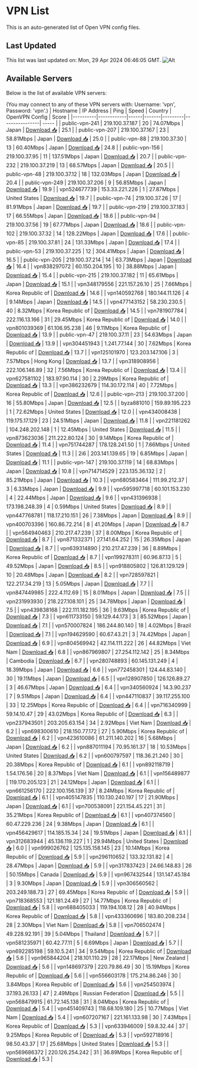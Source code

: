 # VPN List

This is an auto-generated list of Open VPN config files.

## Last Updated

This list was last updated on: Mon, 29 Apr 2024 06:46:05 GMT.
![Alt](https://repobeats.axiom.co/api/embed/186b98318ef1479477931607c1ad7d823f12451f.svg "Repobeats analytics image")

## Available Servers

Below is the list of available VPN servers:

(You may connect to any of these VPN servers with: Username: 'vpn', Password: 'vpn'.)
| Hostname | IP Address | Ping | Speed | Country | OpenVPN Config | Score |
|----------|------------|------|-------|---------|----------------| ----- |
| public-vpn-241 | 219.100.37.187 | 20 | 74.07Mbps | Japan | [Download 📥](./configs/server_0_JP.ovpn) | 25.1 |
| public-vpn-207 | 219.100.37.167 | 23 | 58.81Mbps | Japan | [Download 📥](./configs/server_1_JP.ovpn) | 25.0 |
| public-vpn-88 | 219.100.37.30 | 13 | 60.40Mbps | Japan | [Download 📥](./configs/server_2_JP.ovpn) | 24.8 |
| public-vpn-156 | 219.100.37.95 | 11 | 137.51Mbps | Japan | [Download 📥](./configs/server_3_JP.ovpn) | 20.7 |
| public-vpn-232 | 219.100.37.219 | 13 | 68.57Mbps | Japan | [Download 📥](./configs/server_4_JP.ovpn) | 20.5 |
| public-vpn-48 | 219.100.37.12 | 18 | 132.03Mbps | Japan | [Download 📥](./configs/server_5_JP.ovpn) | 20.4 |
| public-vpn-249 | 219.100.37.206 | 9 | 56.85Mbps | Japan | [Download 📥](./configs/server_6_JP.ovpn) | 19.9 |
| vpn524677739 | 153.33.221.226 | 1 | 27.87Mbps | United States | [Download 📥](./configs/server_7_US.ovpn) | 19.7 |
| public-vpn-74 | 219.100.37.26 | 17 | 81.91Mbps | Japan | [Download 📥](./configs/server_8_JP.ovpn) | 19.7 |
| public-vpn-219 | 219.100.37.183 | 17 | 66.55Mbps | Japan | [Download 📥](./configs/server_9_JP.ovpn) | 18.6 |
| public-vpn-94 | 219.100.37.56 | 19 | 67.77Mbps | Japan | [Download 📥](./configs/server_10_JP.ovpn) | 18.6 |
| public-vpn-102 | 219.100.37.32 | 14 | 128.22Mbps | Japan | [Download 📥](./configs/server_11_JP.ovpn) | 17.6 |
| public-vpn-85 | 219.100.37.81 | 24 | 131.33Mbps | Japan | [Download 📥](./configs/server_12_JP.ovpn) | 17.4 |
| public-vpn-53 | 219.100.37.225 | 12 | 304.41Mbps | Japan | [Download 📥](./configs/server_13_JP.ovpn) | 16.5 |
| public-vpn-205 | 219.100.37.214 | 14 | 63.73Mbps | Japan | [Download 📥](./configs/server_14_JP.ovpn) | 16.4 |
| vpn838297072 | 60.150.204.195 | 10 | 38.88Mbps | Japan | [Download 📥](./configs/server_15_JP.ovpn) | 15.4 |
| public-vpn-215 | 219.100.37.182 | 11 | 65.61Mbps | Japan | [Download 📥](./configs/server_16_JP.ovpn) | 15.1 |
| vpn348179556 | 221.157.26.10 | 25 | 7.66Mbps | Korea Republic of | [Download 📥](./configs/server_17_KR.ovpn) | 14.6 |
| vpn140592768 | 180.144.11.126 | 4 | 9.14Mbps | Japan | [Download 📥](./configs/server_18_JP.ovpn) | 14.5 |
| vpn477143152 | 58.230.230.5 | 40 | 8.32Mbps | Korea Republic of | [Download 📥](./configs/server_19_KR.ovpn) | 14.5 |
| vpn781907784 | 222.116.13.166 | 31 | 29.45Mbps | Korea Republic of | [Download 📥](./configs/server_20_KR.ovpn) | 14.0 |
| vpn801039369 | 61.106.95.238 | 46 | 9.11Mbps | Korea Republic of | [Download 📥](./configs/server_21_KR.ovpn) | 13.9 |
| public-vpn-47 | 219.100.37.11 | 23 | 54.63Mbps | Japan | [Download 📥](./configs/server_22_JP.ovpn) | 13.9 |
| vpn304451943 | 1.241.77.144 | 30 | 7.62Mbps | Korea Republic of | [Download 📥](./configs/server_23_KR.ovpn) | 13.7 |
| vpn125101970 | 123.203.147.106 | 3 | 7.57Mbps | Hong Kong | [Download 📥](./configs/server_24_HK.ovpn) | 13.7 |
| vpn318908956 | 222.106.146.89 | 32 | 7.56Mbps | Korea Republic of | [Download 📥](./configs/server_25_KR.ovpn) | 13.4 |
| vpn627581102 | 183.97.90.114 | 30 | 2.29Mbps | Korea Republic of | [Download 📥](./configs/server_26_KR.ovpn) | 13.3 |
| vpn386232679 | 114.30.172.114 | 40 | 7.72Mbps | Korea Republic of | [Download 📥](./configs/server_27_KR.ovpn) | 12.6 |
| public-vpn-213 | 219.100.37.200 | 16 | 55.80Mbps | Japan | [Download 📥](./configs/server_28_JP.ovpn) | 12.5 |
| byza881010 | 159.89.195.223 | 1 | 72.62Mbps | United States | [Download 📥](./configs/server_29_US.ovpn) | 12.0 |
| vpn434008438 | 119.175.17.129 | 23 | 24.51Mbps | Japan | [Download 📥](./configs/server_30_JP.ovpn) | 11.8 |
| vpn221181262 | 104.248.202.148 | 1 | 12.45Mbps | United States | [Download 📥](./configs/server_31_US.ovpn) | 11.5 |
| vpn873623036 | 211.222.80.124 | 30 | 9.14Mbps | Korea Republic of | [Download 📥](./configs/server_32_KR.ovpn) | 11.4 |
| vpn751744287 | 178.128.241.50 | 1 | 7.66Mbps | United States | [Download 📥](./configs/server_33_US.ovpn) | 11.3 |
| 2i6 | 203.141.139.65 | 19 | 6.85Mbps | Japan | [Download 📥](./configs/server_34_JP.ovpn) | 11.1 |
| public-vpn-147 | 219.100.37.119 | 14 | 68.83Mbps | Japan | [Download 📥](./configs/server_35_JP.ovpn) | 10.8 |
| vpn714714529 | 223.135.36.132 | 2 | 85.21Mbps | Japan | [Download 📥](./configs/server_36_JP.ovpn) | 10.3 |
| vpn680583464 | 111.99.212.37 | 3 | 6.33Mbps | Japan | [Download 📥](./configs/server_37_JP.ovpn) | 9.9 |
| vpn595997718 | 60.101.153.230 | 4 | 22.44Mbps | Japan | [Download 📥](./configs/server_38_JP.ovpn) | 9.6 |
| vpn431396938 | 173.198.248.39 | 4 | 0.59Mbps | United States | [Download 📥](./configs/server_39_US.ovpn) | 8.9 |
| vpn447768781 | 118.17.210.151 | 26 | 7.38Mbps | Japan | [Download 📥](./configs/server_40_JP.ovpn) | 8.9 |
| vpn400703396 | 160.86.72.214 | 8 | 41.20Mbps | Japan | [Download 📥](./configs/server_41_JP.ovpn) | 8.7 |
| vpn564940463 | 210.217.47.239 | 37 | 8.00Mbps | Korea Republic of | [Download 📥](./configs/server_42_KR.ovpn) | 8.7 |
| vpn871332371 | 27.141.64.252 | 15 | 26.35Mbps | Japan | [Download 📥](./configs/server_43_JP.ovpn) | 8.7 |
| vpn639314890 | 210.217.47.239 | 36 | 8.89Mbps | Korea Republic of | [Download 📥](./configs/server_44_KR.ovpn) | 8.7 |
| vpn199278311 | 60.96.87.13 | 5 | 49.52Mbps | Japan | [Download 📥](./configs/server_45_JP.ovpn) | 8.5 |
| vpn918805802 | 126.81.129.129 | 10 | 20.48Mbps | Japan | [Download 📥](./configs/server_46_JP.ovpn) | 8.2 |
| vpn728597821 | 122.217.34.219 | 13 | 5.05Mbps | Japan | [Download 📥](./configs/server_47_JP.ovpn) | 7.7 |
| vpn847449985 | 222.4.112.69 | 15 | 8.01Mbps | Japan | [Download 📥](./configs/server_48_JP.ovpn) | 7.5 |
| vpn231993930 | 218.227.108.101 | 25 | 34.78Mbps | Japan | [Download 📥](./configs/server_49_JP.ovpn) | 7.5 |
| vpn439838168 | 222.111.182.195 | 36 | 9.63Mbps | Korea Republic of | [Download 📥](./configs/server_50_KR.ovpn) | 7.3 |
| vpn611733150 | 59.129.44.173 | 3 | 85.52Mbps | Japan | [Download 📥](./configs/server_51_JP.ovpn) | 7.1 |
| vpn570007824 | 186.244.80.140 | 18 | 4.02Mbps | Brazil | [Download 📥](./configs/server_52_BR.ovpn) | 7.1 |
| vpn194629590 | 60.67.43.21 | 3 | 74.42Mbps | Japan | [Download 📥](./configs/server_53_JP.ovpn) | 6.9 |
| vpn804569942 | 42.114.111.222 | 26 | 44.82Mbps | Viet Nam | [Download 📥](./configs/server_54_VN.ovpn) | 6.8 |
| vpn867969807 | 27.254.112.142 | 25 | 8.34Mbps | Cambodia | [Download 📥](./configs/server_55_KH.ovpn) | 6.7 |
| vpn280748893 | 60.145.131.249 | 4 | 18.39Mbps | Japan | [Download 📥](./configs/server_56_JP.ovpn) | 6.6 |
| vpn772458301 | 124.44.83.140 | 30 | 19.11Mbps | Japan | [Download 📥](./configs/server_57_JP.ovpn) | 6.5 |
| vpn128907850 | 126.126.89.27 | 3 | 46.67Mbps | Japan | [Download 📥](./configs/server_58_JP.ovpn) | 6.4 |
| vpn340560924 | 14.3.90.237 | 7 | 9.51Mbps | Japan | [Download 📥](./configs/server_59_JP.ovpn) | 6.4 |
| vpn447110837 | 39.117.255.100 | 33 | 12.25Mbps | Korea Republic of | [Download 📥](./configs/server_60_KR.ovpn) | 6.4 |
| vpn716340999 | 59.14.10.47 | 29 | 43.02Mbps | Korea Republic of | [Download 📥](./configs/server_61_KR.ovpn) | 6.3 |
| vpn237943501 | 203.205.63.154 | 34 | 2.92Mbps | Viet Nam | [Download 📥](./configs/server_62_VN.ovpn) | 6.2 |
| vpn698300610 | 218.150.77.172 | 27 | 5.90Mbps | Korea Republic of | [Download 📥](./configs/server_63_KR.ovpn) | 6.2 |
| vpn423610086 | 61.211.140.202 | 16 | 5.68Mbps | Japan | [Download 📥](./configs/server_64_JP.ovpn) | 6.2 |
| vpn887011194 | 70.95.161.37 | 18 | 10.53Mbps | United States | [Download 📥](./configs/server_65_US.ovpn) | 6.2 |
| vpn600797597 | 118.36.21.240 | 30 | 20.38Mbps | Korea Republic of | [Download 📥](./configs/server_66_KR.ovpn) | 6.1 |
| vpn892118719 | 1.54.176.56 | 20 | 8.37Mbps | Viet Nam | [Download 📥](./configs/server_67_VN.ovpn) | 6.1 |
| vpn156489877 | 119.170.205.123 | 21 | 24.12Mbps | Japan | [Download 📥](./configs/server_68_JP.ovpn) | 6.1 |
| vpn661256170 | 222.100.156.139 | 37 | 8.24Mbps | Korea Republic of | [Download 📥](./configs/server_69_KR.ovpn) | 6.1 |
| vpn405147835 | 110.130.240.197 | 17 | 21.90Mbps | Japan | [Download 📥](./configs/server_70_JP.ovpn) | 6.1 |
| vpn700538091 | 221.154.45.221 | 31 | 35.21Mbps | Korea Republic of | [Download 📥](./configs/server_71_KR.ovpn) | 6.1 |
| vpn407374560 | 60.47.229.236 | 24 | 9.38Mbps | Japan | [Download 📥](./configs/server_72_JP.ovpn) | 6.1 |
| vpn456429617 | 114.185.15.34 | 24 | 19.51Mbps | Japan | [Download 📥](./configs/server_73_JP.ovpn) | 6.1 |
| vpn312683944 | 45.136.119.227 | 1 | 29.94Mbps | United States | [Download 📥](./configs/server_74_US.ovpn) | 6.0 |
| vpn999026762 | 125.135.158.145 | 23 | 10.14Mbps | Korea Republic of | [Download 📥](./configs/server_75_KR.ovpn) | 5.9 |
| vpn296110652 | 133.32.131.82 | 4 | 28.47Mbps | Japan | [Download 📥](./configs/server_76_JP.ovpn) | 5.9 |
| vpn317837423 | 24.66.148.83 | 26 | 50.15Mbps | Canada | [Download 📥](./configs/server_77_CA.ovpn) | 5.9 |
| vpn967432544 | 131.147.45.184 | 3 | 9.30Mbps | Japan | [Download 📥](./configs/server_78_JP.ovpn) | 5.9 |
| vpn306560562 | 203.249.188.73 | 27 | 69.45Mbps | Korea Republic of | [Download 📥](./configs/server_79_KR.ovpn) | 5.9 |
| vpn718368553 | 121.181.24.49 | 27 | 14.77Mbps | Korea Republic of | [Download 📥](./configs/server_80_KR.ovpn) | 5.8 |
| vpn688405033 | 119.194.108.12 | 28 | 40.94Mbps | Korea Republic of | [Download 📥](./configs/server_81_KR.ovpn) | 5.8 |
| vpn433360696 | 183.80.208.234 | 28 | 2.30Mbps | Viet Nam | [Download 📥](./configs/server_82_VN.ovpn) | 5.8 |
| vpn706502474 | 49.228.92.191 | 39 | 5.04Mbps | Thailand | [Download 📥](./configs/server_83_TH.ovpn) | 5.7 |
| vpn581235971 | 60.42.77.11 | 5 | 6.69Mbps | Japan | [Download 📥](./configs/server_84_JP.ovpn) | 5.7 |
| vpn692285198 | 59.10.5.241 | 34 | 9.54Mbps | Korea Republic of | [Download 📥](./configs/server_85_KR.ovpn) | 5.6 |
| vpn965844204 | 218.101.110.29 | 28 | 22.17Mbps | New Zealand | [Download 📥](./configs/server_86_NZ.ovpn) | 5.6 |
| vpn148697379 | 220.79.86.49 | 30 | 15.19Mbps | Korea Republic of | [Download 📥](./configs/server_87_KR.ovpn) | 5.6 |
| vpn556603178 | 175.214.86.246 | 30 | 3.84Mbps | Korea Republic of | [Download 📥](./configs/server_88_KR.ovpn) | 5.6 |
| vpn254503974 | 37.193.26.133 | 47 | 2.49Mbps | Russian Federation | [Download 📥](./configs/server_89_RU.ovpn) | 5.5 |
| vpn568479915 | 61.72.145.138 | 31 | 8.04Mbps | Korea Republic of | [Download 📥](./configs/server_90_KR.ovpn) | 5.4 |
| vpn451409743 | 118.68.109.180 | 25 | 10.77Mbps | Viet Nam | [Download 📥](./configs/server_91_VN.ovpn) | 5.4 |
| vpn607207167 | 221.161.133.98 | 30 | 7.43Mbps | Korea Republic of | [Download 📥](./configs/server_92_KR.ovpn) | 5.3 |
| vpn633946009 | 59.8.32.44 | 37 | 9.25Mbps | Korea Republic of | [Download 📥](./configs/server_93_KR.ovpn) | 5.3 |
| vpn592718916 | 98.50.43.37 | 17 | 25.68Mbps | United States | [Download 📥](./configs/server_94_US.ovpn) | 5.3 |
| vpn569686372 | 220.126.254.242 | 31 | 36.89Mbps | Korea Republic of | [Download 📥](./configs/server_95_KR.ovpn) | 5.3 |
